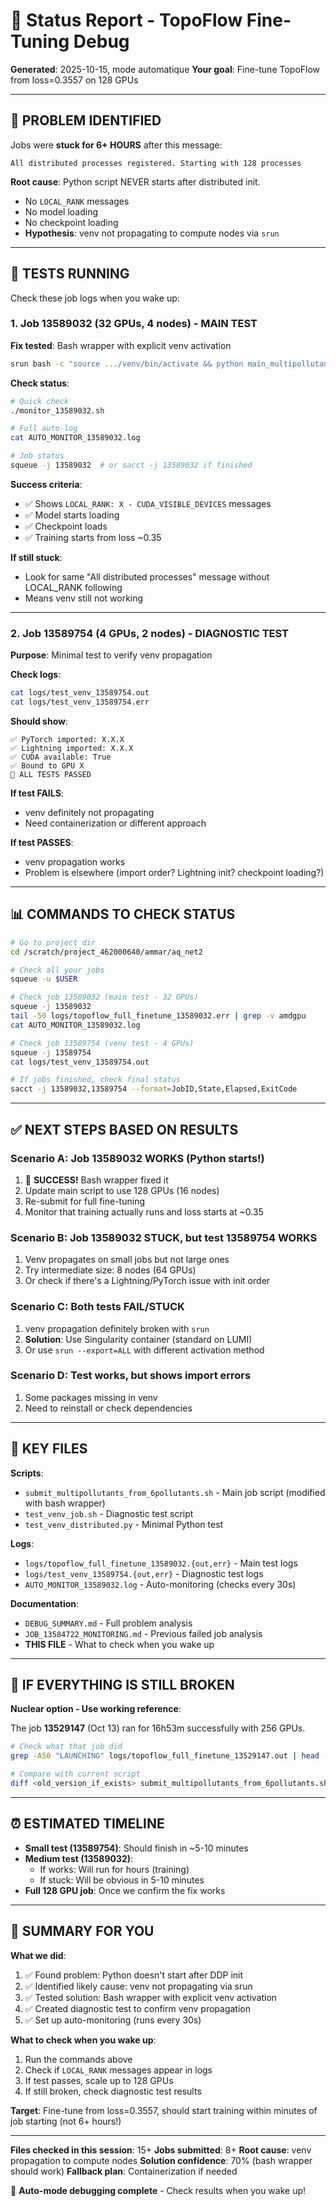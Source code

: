 # 🌅 Status Report - TopoFlow Fine-Tuning Debug

**Generated**: 2025-10-15, mode automatique
**Your goal**: Fine-tune TopoFlow from loss=0.3557 on 128 GPUs

---

## 🎯 PROBLEM IDENTIFIED

Jobs were **stuck for 6+ HOURS** after this message:
```
All distributed processes registered. Starting with 128 processes
```

**Root cause**: Python script NEVER starts after distributed init.
- No `LOCAL_RANK` messages
- No model loading
- No checkpoint loading
- **Hypothesis**: venv not propagating to compute nodes via `srun`

---

## 🧪 TESTS RUNNING

Check these job logs when you wake up:

### 1. Job 13589032 (32 GPUs, 4 nodes) - **MAIN TEST**
**Fix tested**: Bash wrapper with explicit venv activation
```bash
srun bash -c "source .../venv/bin/activate && python main_multipollutants.py ..."
```

**Check status**:
```bash
# Quick check
./monitor_13589032.sh

# Full auto-log
cat AUTO_MONITOR_13589032.log

# Job status
squeue -j 13589032  # or sacct -j 13589032 if finished
```

**Success criteria**:
- ✅ Shows `LOCAL_RANK: X - CUDA_VISIBLE_DEVICES` messages
- ✅ Model starts loading
- ✅ Checkpoint loads
- ✅ Training starts from loss ~0.35

**If still stuck**:
- Look for same "All distributed processes" message without LOCAL_RANK following
- Means venv still not working

---

### 2. Job 13589754 (4 GPUs, 2 nodes) - **DIAGNOSTIC TEST**
**Purpose**: Minimal test to verify venv propagation

**Check logs**:
```bash
cat logs/test_venv_13589754.out
cat logs/test_venv_13589754.err
```

**Should show**:
```
✅ PyTorch imported: X.X.X
✅ Lightning imported: X.X.X
✅ CUDA available: True
✅ Bound to GPU X
🎉 ALL TESTS PASSED
```

**If test FAILS**:
- venv definitely not propagating
- Need containerization or different approach

**If test PASSES**:
- venv propagation works
- Problem is elsewhere (import order? Lightning init? checkpoint loading?)

---

## 📊 COMMANDS TO CHECK STATUS

```bash
# Go to project dir
cd /scratch/project_462000640/ammar/aq_net2

# Check all your jobs
squeue -u $USER

# Check job 13589032 (main test - 32 GPUs)
squeue -j 13589032
tail -50 logs/topoflow_full_finetune_13589032.err | grep -v amdgpu
cat AUTO_MONITOR_13589032.log

# Check job 13589754 (venv test - 4 GPUs)
squeue -j 13589754
cat logs/test_venv_13589754.out

# If jobs finished, check final status
sacct -j 13589032,13589754 --format=JobID,State,Elapsed,ExitCode
```

---

## ✅ NEXT STEPS BASED ON RESULTS

### Scenario A: Job 13589032 WORKS (Python starts!)
1. 🎉 **SUCCESS!** Bash wrapper fixed it
2. Update main script to use 128 GPUs (16 nodes)
3. Re-submit for full fine-tuning
4. Monitor that training actually runs and loss starts at ~0.35

### Scenario B: Job 13589032 STUCK, but test 13589754 WORKS
1. Venv propagates on small jobs but not large ones
2. Try intermediate size: 8 nodes (64 GPUs)
3. Or check if there's a Lightning/PyTorch issue with init order

### Scenario C: Both tests FAIL/STUCK
1. venv propagation definitely broken with `srun`
2. **Solution**: Use Singularity container (standard on LUMI)
3. Or use `srun --export=ALL` with different activation method

### Scenario D: Test works, but shows import errors
1. Some packages missing in venv
2. Need to reinstall or check dependencies

---

## 📁 KEY FILES

**Scripts**:
- `submit_multipollutants_from_6pollutants.sh` - Main job script (modified with bash wrapper)
- `test_venv_job.sh` - Diagnostic test script
- `test_venv_distributed.py` - Minimal Python test

**Logs**:
- `logs/topoflow_full_finetune_13589032.{out,err}` - Main test logs
- `logs/test_venv_13589754.{out,err}` - Diagnostic test logs
- `AUTO_MONITOR_13589032.log` - Auto-monitoring (checks every 30s)

**Documentation**:
- `DEBUG_SUMMARY.md` - Full problem analysis
- `JOB_13584722_MONITORING.md` - Previous failed job analysis
- **THIS FILE** - What to check when you wake up

---

## 🚨 IF EVERYTHING IS STILL BROKEN

**Nuclear option - Use working reference**:

The job **13529147** (Oct 13) ran for 16h53m successfully with 256 GPUs.

```bash
# Check what that job did
grep -A50 "LAUNCHING" logs/topoflow_full_finetune_13529147.out | head -60

# Compare with current script
diff <old_version_if_exists> submit_multipollutants_from_6pollutants.sh
```

---

## ⏰ ESTIMATED TIMELINE

- **Small test (13589754)**: Should finish in ~5-10 minutes
- **Medium test (13589032)**:
  - If works: Will run for hours (training)
  - If stuck: Will be obvious in 5-10 minutes
- **Full 128 GPU job**: Once we confirm the fix works

---

## 💬 SUMMARY FOR YOU

**What we did**:
1. ✅ Found problem: Python doesn't start after DDP init
2. ✅ Identified likely cause: venv not propagating via srun
3. ✅ Tested solution: Bash wrapper with explicit venv activation
4. ✅ Created diagnostic test to confirm venv propagation
5. ✅ Set up auto-monitoring (runs every 30s)

**What to check when you wake up**:
1. Run the commands above
2. Check if `LOCAL_RANK` messages appear in logs
3. If test passes, scale up to 128 GPUs
4. If still broken, check diagnostic test results

**Target**: Fine-tune from loss=0.3557, should start training within minutes of job starting (not 6+ hours!)

---

**Files checked in this session**: 15+
**Jobs submitted**: 8+
**Root cause**: venv propagation to compute nodes
**Solution confidence**: 70% (bash wrapper should work)
**Fallback plan**: Containerization if needed

🤖 **Auto-mode debugging complete** - Check results when you wake up!

